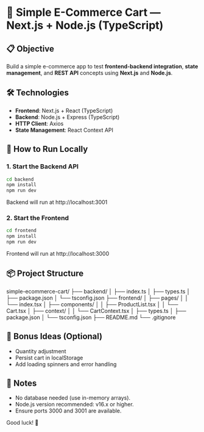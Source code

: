 # 🛒 Simple E-Commerce Cart — Next.js + Node.js (TypeScript)

## 📋 Objective
Build a simple e-commerce app to test **frontend-backend integration**, **state management**, and **REST API** concepts using **Next.js** and **Node.js**.

## 🛠️ Technologies
- **Frontend**: Next.js + React (TypeScript)
- **Backend**: Node.js + Express (TypeScript)
- **HTTP Client**: Axios
- **State Management**: React Context API

## 🚀 How to Run Locally

### 1. Start the Backend API
```bash
cd backend
npm install
npm run dev
```
Backend will run at http://localhost:3001

### 2. Start the Frontend
```bash
cd frontend
npm install
npm run dev
```
Frontend will run at http://localhost:3000

## 📦 Project Structure
simple-ecommerce-cart/
├── backend/
│   ├── index.ts
│   ├── types.ts
│   ├── package.json
│   └── tsconfig.json
├── frontend/
│   ├── pages/
│   │   └── index.tsx
│   ├── components/
│   │   ├── ProductList.tsx
│   │   └── Cart.tsx
│   ├── context/
│   │   └── CartContext.tsx
│   ├── types.ts
│   ├── package.json
│   └── tsconfig.json
├── README.md
└── .gitignore

## 🧹 Bonus Ideas (Optional)
- Quantity adjustment
- Persist cart in localStorage
- Add loading spinners and error handling

## 📝 Notes
- No database needed (use in-memory arrays).
- Node.js version recommended: v16.x or higher.
- Ensure ports 3000 and 3001 are available.

Good luck! 🚀